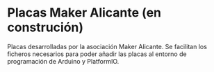 # Placas Maker Alicante (en construción)
Placas desarrolladas por la asociación Maker Alicante. 
Se facilitan los ficheros necesarios para poder añadir las placas al entorno de programación de Arduino y PlatformIO.
